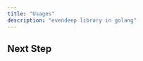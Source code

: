 ```yaml
---
title: "Usages"
description: "evendeep library in golang"
---
```


## Next Step

<Cards>
  <Card title="deepcopy" href="../deepcopy/" />
  <Card title="deepdiff" href="../deepdiff/" />
  <Card title="deepequal" href="../deepequal/" />
</Cards>
